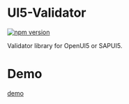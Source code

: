 # UI5-Validator

[![npm version](https://badge.fury.io/js/@learnin%2Fui5-validator.svg)](https://badge.fury.io/js/@learnin%2Fui5-validator)

Validator library for OpenUI5 or SAPUI5.

# Demo

[demo](https://learnin.github.io/ui5-validator/demo/)

